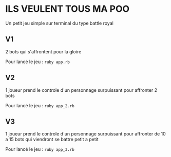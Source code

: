 # ILS VEULENT TOUS MA POO

Un petit jeu simple sur terminal du type battle royal

## V1 
2 bots qui s'affrontent pour la gloire

Pour lancé le jeu : `ruby app.rb`

## V2
1 joueur prend le controle d'un personnage surpuissant pour affronter 2 bots

Pour lancé le jeu : `ruby app_2.rb`

## V3
1 joueur prend le controle d'un personnage surpuissant pour affronter de 10 a 15 bots qui viendront se battre petit a petit

Pour lancé le jeu : `ruby app_3.rb`